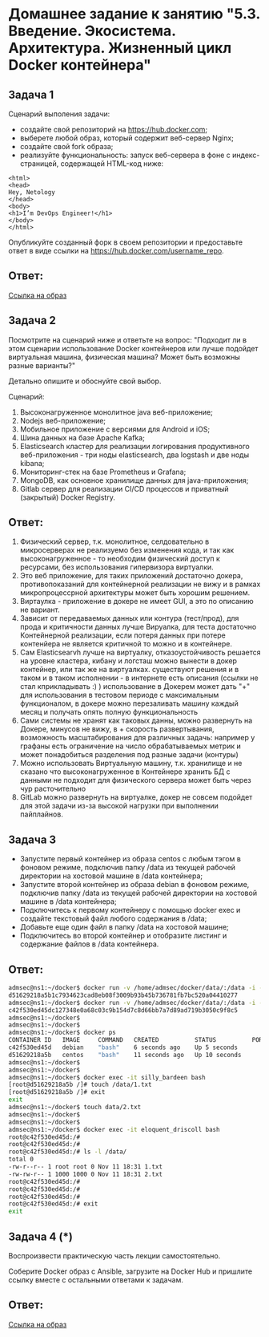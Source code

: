 # Домашнее задание к занятию "5.3. Введение. Экосистема. Архитектура. Жизненный цикл Docker контейнера"

## Задача 1 

Сценарий выполения задачи:

* создайте свой репозиторий на https://hub.docker.com;
* выберете любой образ, который содержит веб-сервер Nginx;
* создайте свой fork образа;
* реализуйте функциональность: запуск веб-сервера в фоне с индекс-страницей, содержащей HTML-код ниже:

```
<html>
<head>
Hey, Netology
</head>
<body>
<h1>I’m DevOps Engineer!</h1>
</body>
</html>
```

Опубликуйте созданный форк в своем репозитории и предоставьте ответ в виде ссылки на https://hub.docker.com/username_repo.

## Ответ:

[Ссылка на образ](https://hub.docker.com/repository/docker/kezan86/mynginx)

## Задача 2 

Посмотрите на сценарий ниже и ответьте на вопрос: "Подходит ли в этом сценарии использование Docker контейнеров или лучше подойдет виртуальная машина, физическая машина? Может быть возможны разные варианты?"

Детально опишите и обоснуйте свой выбор.

Сценарий:

1. Высоконагруженное монолитное java веб-приложение;
2. Nodejs веб-приложение;
3. Мобильное приложение c версиями для Android и iOS;
4. Шина данных на базе Apache Kafka;
5. Elasticsearch кластер для реализации логирования продуктивного веб-приложения - три ноды elasticsearch, два logstash и две ноды kibana;
6. Мониторинг-стек на базе Prometheus и Grafana;
7. MongoDB, как основное хранилище данных для java-приложения;
8. Gitlab сервер для реализации CI/CD процессов и приватный (закрытый) Docker Registry.

## Ответ:

1. Физический сервер, т.к. монолитное, селдовательно в микросерверах не реализуемо 
без изменения кода, и так как высоконагруженное -  то необходим физический 
доступ к ресурсами, без использования гипервизора виртуалки.
2. Это веб приложение, для таких приложений достаточно докера, противопоказаний 
для контейнерной реализации не вижу и в рамках микропроцессрной архитектуры 
может быть хорошим решением. 
3. Виртаулка -  приложение в докере не имеет GUI, а это по описанию не вариант. 
4. Зависит от передаваемых данных или контура (тест/прод), для прода и 
критичности данных лучше Вируалка, для теста достаточно Контейнерной реализации, 
если потеря данных при потере контенйера не является критичной то можно и в 
контейнере. 
5. Сам Elasticsearvh лучше на виртуалку, отказоустойчивость решается на уровне 
кластера, кибану и логсташ можно вынести в докер контейнер, или так же на виртуалках. 
существуют решения и в таком и в таком исполнении - в интернете есть описания 
(ссылки не стал кприкладывать :) ) использование в Докерем может дать "+" для 
использования в тестовом периоде с максимальным функционалом, в докере можно 
перезаливать машину каждый месяц и получать опять полную функциональность
6. Сами системы не хранят как таковых данны, можно развернуть на Докере, 
минусов не вижу, в + скорость развертывания, возможность масштабирования для 
различных задачь: например у графаны есть ограничение на число обрабатываемых 
метрик и может понадобиться разделения под разные задачи (контуры)
7. Можно использовать Виртуальную машину, т.к. хранилище и  не сказано что 
высоконагруженное в Контейнере хранить БД с данными не подходит для физического 
сервера может быть через чур расточительно
8. GitLab можно развернуть на виртуалке, докер не совсем подойдет для этой задачи
из-за высокой нагрузки при выполнении пайплайнов.

## Задача 3 

* Запустите первый контейнер из образа centos c любым тэгом в фоновом режиме, подключив папку /data из текущей рабочей директории на хостовой машине в /data контейнера;
* Запустите второй контейнер из образа debian в фоновом режиме, подключив папку /data из текущей рабочей директории на хостовой машине в /data контейнера;
* Подключитесь к первому контейнеру с помощью docker exec и создайте текстовый файл любого содержания в /data;
* Добавьте еще один файл в папку /data на хостовой машине;
* Подключитесь во второй контейнер и отобразите листинг и содержание файлов в /data контейнера.

## Ответ:

```bash
admsec@ns1:~/docker$ docker run -v /home/admsec/docker/data/:/data -i -d centos bash
d51629218a5b1c7934623cad8eb08f3009b93b45b736781fb7bc520a04410277
admsec@ns1:~/docker$ docker run -v /home/admsec/docker/data/:/data -i -d debian bash
c42f530ed45dc127348e0a68c03c9b154d7c8d66bb7a7d89ad719b3050c9f8c5
admsec@ns1:~/docker$ 
admsec@ns1:~/docker$ 
admsec@ns1:~/docker$ docker ps
CONTAINER ID   IMAGE     COMMAND   CREATED          STATUS          PORTS     NAMES
c42f530ed45d   debian    "bash"    6 seconds ago    Up 5 seconds              eloquent_driscoll
d51629218a5b   centos    "bash"    11 seconds ago   Up 10 seconds             silly_bardeen
admsec@ns1:~/docker$ 
admsec@ns1:~/docker$ 
admsec@ns1:~/docker$ docker exec -it silly_bardeen bash
[root@d51629218a5b /]# touch /data/1.txt
[root@d51629218a5b /]# exit
exit
admsec@ns1:~/docker$ touch data/2.txt
admsec@ns1:~/docker$ 
admsec@ns1:~/docker$ 
admsec@ns1:~/docker$ docker exec -it eloquent_driscoll bash
root@c42f530ed45d:/# 
root@c42f530ed45d:/# 
root@c42f530ed45d:/# ls -l /data/
total 0
-rw-r--r-- 1 root root 0 Nov 11 18:31 1.txt
-rw-rw-r-- 1 1000 1000 0 Nov 11 18:31 2.txt
root@c42f530ed45d:/# 
root@c42f530ed45d:/# 
root@c42f530ed45d:/# 
root@c42f530ed45d:/# exit           
exit
```


## Задача 4 (*)

Воспроизвести практическую часть лекции самостоятельно.

Соберите Docker образ с Ansible, загрузите на Docker Hub и пришлите ссылку вместе с остальными ответами к задачам.

## Ответ:

[Ссылка на образ](https://hub.docker.com/repository/docker/kezan86/dockadns)
